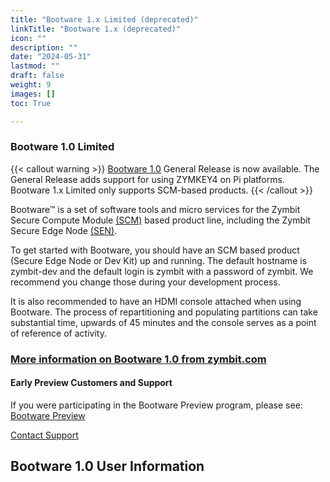```yaml
---
title: "Bootware 1.x Limited (deprecated)"
linkTitle: "Bootware 1.x (deprecated)"
icon: ""
description: ""
date: "2024-05-31"
lastmod: ""
draft: false
weight: 9
images: []
toc: True

---
```



### Bootware 1.0 Limited 

{{< callout warning >}}
[Bootware 1.0](../bootware-one-zero-general) General Release is now available. The General Release adds support for using ZYMKEY4 on Pi platforms. Bootware 1.x Limited only supports SCM-based products.
{{< /callout >}}

Bootware™ is a set of software tools and micro services for the Zymbit Secure Compute Module [(SCM)](https://www.zymbit.com/scm/) based product line, including the Zymbit Secure Edge Node [(SEN)](https://www.zymbit.com/secure-compute-node/). 

To get started with Bootware, you should have an SCM based product (Secure Edge Node or Dev Kit) up and running. The default hostname is zymbit-dev and the default login is zymbit with a password of zymbit. We recommend you change those during your development process.

It is also recommended to have an HDMI console attached when using Bootware. The process of repartitioning and populating partitions can take substantial time, upwards of 45 minutes and the console serves as a point of reference of activity.

### [More information on Bootware 1.0 from zymbit.com](https://www.zymbit.com/bootware/)


#### Early Preview Customers and Support
    
If you were participating in the Bootware Preview program, please see: [Bootware Preview](../bootware-preview)

[Contact Support](mailto:support@zymbit.com)


## Bootware 1.0 User Information

